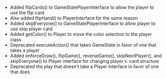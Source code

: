 * Added flipCards() to GameStatePlayerInterface to allow the player to use the flip card
* Also added flipHand() to PlayerInterface for the same reason
* Added skipEveryone() to GameStatePlayerInterface to allow player to use
skip player card
* Added getColor() to Player to move the color selection to the player class
* Deprecated executeAction() that takes GameState in favor of one that takes
a player
* Added enforceDraw(), flipGame(), reverseGame(), skipNextPlayer(), and 
skipEveryone() to Player interface for changing player v. card structure
* Deprecated the play that doesn't take a Player Interface in favor of one that
does